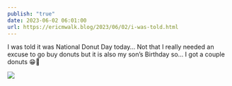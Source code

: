 ```yaml
---
publish: "true"
date: 2023-06-02 06:01:00
url: https://ericmwalk.blog/2023/06/02/i-was-told.html
---
```

I was told it was National Donut Day today… Not that I really needed an excuse to go buy donuts but it is also my son’s Birthday so… I got a couple donuts 😁🍩

![](https://ericmwalk.blog/uploads/2023/3408da775e.jpg)